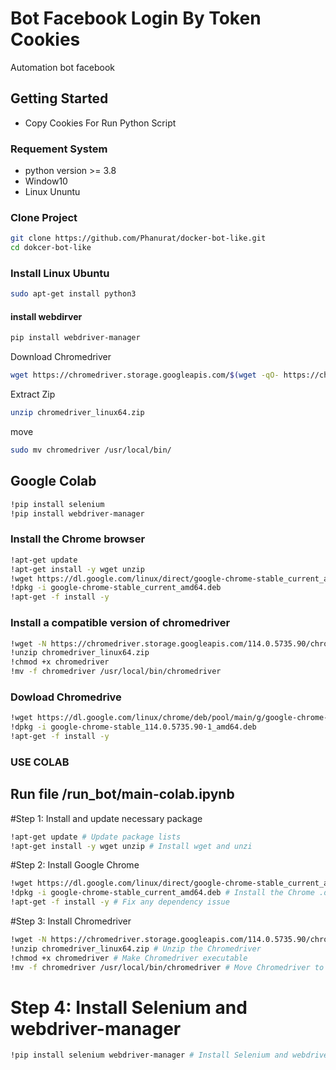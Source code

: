 ﻿# Bot Facebook Login By Token Cookies
 Automation bot facebook

 ## Getting Started
 - Copy Cookies For Run Python Script

 ### Requement System
 - python version >= 3.8
 - Window10
 - Linux Ununtu

 ### Clone Project
 ```sh
git clone https://github.com/Phanurat/docker-bot-like.git
cd dokcer-bot-like
```

 ### Install Linux Ubuntu 
 ```sh
 sudo apt-get install python3
 ```
 #### install webdirver 
 ```sh
 pip install webdriver-manager
 ```
 Download Chromedriver
 ```sh
 wget https://chromedriver.storage.googleapis.com/$(wget -qO- https://chromedriver.storage.googleapis.com/LATEST_RELEASE)/chromedriver_linux64.zip
```
 Extract Zip
 ```sh
 unzip chromedriver_linux64.zip
```
 move
 ```sh
 sudo mv chromedriver /usr/local/bin/
```

## Google Colab
```sh
!pip install selenium
!pip install webdriver-manager
```

###  Install the Chrome browser
```sh
!apt-get update
!apt-get install -y wget unzip
!wget https://dl.google.com/linux/direct/google-chrome-stable_current_amd64.deb
!dpkg -i google-chrome-stable_current_amd64.deb
!apt-get -f install -y
```
###  Install a compatible version of chromedriver
```sh
!wget -N https://chromedriver.storage.googleapis.com/114.0.5735.90/chromedriver_linux64.zip
!unzip chromedriver_linux64.zip
!chmod +x chromedriver
!mv -f chromedriver /usr/local/bin/chromedriver
```
### Dowload Chromedrive
```sh
!wget https://dl.google.com/linux/chrome/deb/pool/main/g/google-chrome-stable/google-chrome-stable_114.0.5735.90-1_amd64.deb
!dpkg -i google-chrome-stable_114.0.5735.90-1_amd64.deb
!apt-get -f install -y
```

### USE COLAB 
## Run file /run_bot/main-colab.ipynb

#Step 1: Install and update necessary package
```sh
!apt-get update # Update package lists
!apt-get install -y wget unzip # Install wget and unzi
```
#Step 2: Install Google Chrome
```sh
!wget https://dl.google.com/linux/direct/google-chrome-stable_current_amd64.deb # Download the Chrome .deb package
!dpkg -i google-chrome-stable_current_amd64.deb # Install the Chrome .deb package
!apt-get -f install -y # Fix any dependency issue
```

#Step 3: Install Chromedriver
```sh
!wget -N https://chromedriver.storage.googleapis.com/114.0.5735.90/chromedriver_linux64.zip # Download the Chromedriver zip
!unzip chromedriver_linux64.zip # Unzip the Chromedriver
!chmod +x chromedriver # Make Chromedriver executable
!mv -f chromedriver /usr/local/bin/chromedriver # Move Chromedriver to /usr/local/bin
```

# Step 4: Install Selenium and webdriver-manager
```sh
!pip install selenium webdriver-manager # Install Selenium and webdriver-manager
```
